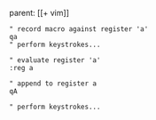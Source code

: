 parent: [[+ vim]]

```vim
" record macro against register 'a'
qa
" perform keystrokes...

" evaluate register 'a'
:reg a

" append to register a
qA

" perform keystrokes...
```